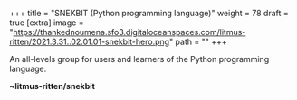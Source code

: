
+++
title = "SNEKBIT (Python programming language)"
weight = 78
draft = true
[extra]
image = "https://thankednoumena.sfo3.digitaloceanspaces.com/litmus-ritten/2021.3.31..02.01.01-snekbit-hero.png"
path = ""
+++


An all-levels group for users and learners of the Python programming language.

**~litmus-ritten/snekbit**
